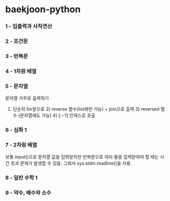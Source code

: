 # baekjoon-python
### 1 - 입출력과 사칙연산 
### 2 - 조건문
### 3 - 반복문
### 4 - 1차원 배열
### 5 - 문자열

문자열 거꾸로 출력하기 
1) 단순히 for문으로 2) reverse 함수(list에만 가능) + join으로 출력 3) reversed 함수 (문자열에도 가능) 4) [::-1] 인덱스로 호출

### 6 - 심화 1
### 7 - 2차원 배열

보통 input()으로 문자열 값을 입력받지만 반복문으로 여러 줄을 입력받아야 할 때는 시간 초과 문제가 발생할 수 있음.
그래서 sys.stdin.readline()을 사용.

### 8 - 일반 수학 1
### 9 - 약수, 배수와 소수
